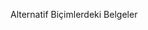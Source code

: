 <Token xmlns:xlink="http://www.w3.org/1999/xlink">Alternatif Biçimlerdeki Belgeler</Token>

<!--HONumber=Jun16_HO4-->


